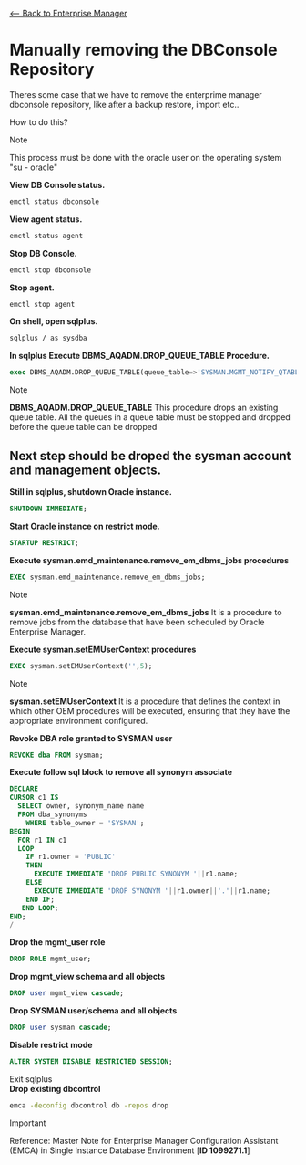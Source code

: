 [<-- Back to Enterprise Manager](https://github.com/mtemporim/Databases/blob/main/Oracle/EM/README.md)  


# Manually removing the DBConsole Repository

Theres some case that we have to remove the enterprime manager dbconsole repository, like after a backup restore, import etc..  

How to do this? 

>[!NOTE]
>
>This process must be done with the oracle user on the operating system "su - oracle"
 

**View DB Console status.**
```bash
emctl status dbconsole
```
**View agent status.**
```bash
emctl status agent
```
**Stop DB Console.**
```bash
emctl stop dbconsole
```
**Stop agent.**
```bash
emctl stop agent
```
**On shell, open sqlplus.**
```bash
sqlplus / as sysdba 
```
**In sqlplus Execute DBMS_AQADM.DROP_QUEUE_TABLE Procedure.**
```sql
exec DBMS_AQADM.DROP_QUEUE_TABLE(queue_table=>'SYSMAN.MGMT_NOTIFY_QTABLE',force=>TRUE);
```
>[!NOTE]
>
>**DBMS_AQADM.DROP_QUEUE_TABLE** This procedure drops an existing queue table. All the queues in a queue table must be stopped and dropped before the queue table can be dropped

## Next step should be droped the sysman account and management objects.
**Still in **sqlplus**, shutdown Oracle instance.** 
```sql
SHUTDOWN IMMEDIATE;
```
**Start Oracle instance on restrict mode.** 
```sql
STARTUP RESTRICT;
```
**Execute sysman.emd_maintenance.remove_em_dbms_jobs procedures**
```sql
EXEC sysman.emd_maintenance.remove_em_dbms_jobs;
```
>[!NOTE]
>
>**sysman.emd_maintenance.remove_em_dbms_jobs** It is a procedure to remove jobs from the database that have been scheduled by Oracle Enterprise Manager.

**Execute sysman.setEMUserContext procedures**
```sql
EXEC sysman.setEMUserContext('',5);
```
>[!NOTE]
>
>**sysman.setEMUserContext** It is a procedure that defines the context in which other OEM procedures will be executed, ensuring that they have the appropriate environment configured.

**Revoke DBA role granted to SYSMAN user**
```sql 
REVOKE dba FROM sysman;
```
**Execute follow sql block to remove all synonym associate**
```sql
DECLARE
CURSOR c1 IS
  SELECT owner, synonym_name name
  FROM dba_synonyms
    WHERE table_owner = 'SYSMAN';
BEGIN
  FOR r1 IN c1
  LOOP
    IF r1.owner = 'PUBLIC' 
    THEN
      EXECUTE IMMEDIATE 'DROP PUBLIC SYNONYM '||r1.name;
    ELSE
      EXECUTE IMMEDIATE 'DROP SYNONYM '||r1.owner||'.'||r1.name;
    END IF;
   END LOOP;
END;
/
```
**Drop the mgmt_user role**
```sql
DROP ROLE mgmt_user;
```

**Drop mgmt_view schema and all objects**
```sql
DROP user mgmt_view cascade;
```
**Drop SYSMAN user/schema and all objects**
```sql
DROP user sysman cascade;
```
**Disable restrict mode**
```sql  
ALTER SYSTEM DISABLE RESTRICTED SESSION;
```
Exit sqlplus  
**Drop existing dbcontrol**
```bash
emca -deconfig dbcontrol db -repos drop
```
>[!IMPORTANT]
>
>Reference:
>Master Note for Enterprise Manager Configuration Assistant (EMCA) in Single Instance Database Environment [**ID 1099271.1**]